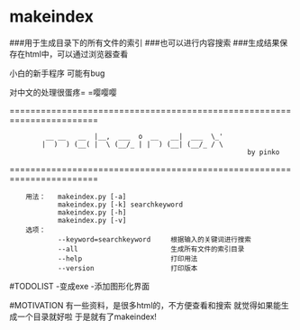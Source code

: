 # makeindex

###用于生成目录下的所有文件的索引
###也可以进行内容搜索
###生成结果保存在html中，可以通过浏览器查看

小白的新手程序 可能有bug

对中文的处理很蛋疼= =嘤嘤嘤

=======================================================================

             __ __   __  |__,  ___  o  __   __|  ___  \_' 
            |  )  ) (__( |  \ (__/_ | |  ) (__| (__/_ / \     
                                                               by pinko
=======================================================================

        用法：   makeindex.py [-a]
                makeindex.py [-k] searchkeyword
                makeindex.py [-h]
                makeindex.py [-v]
        选项：
                --keyword=searchkeyword     根据输入的关键词进行搜索
                --all                       生成所有文件的索引目录
                --help                      打印用法
                --version                   打印版本
                
#TODOLIST
-变成exe
-添加图形化界面

#MOTIVATION
有一些资料，是很多html的，不方便查看和搜索
就觉得如果能生成一个目录就好啦
于是就有了makeindex!

